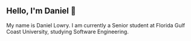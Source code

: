 ## Hello, I'm Daniel 👋

My name is Daniel Lowry. I am currently a Senior student at Florida Gulf Coast University, studying Software Engineering.
